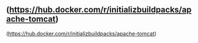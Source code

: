 ## (https://hub.docker.com/r/initializbuildpacks/apache-tomcat)
(https://hub.docker.com/r/initializbuildpacks/apache-tomcat)
